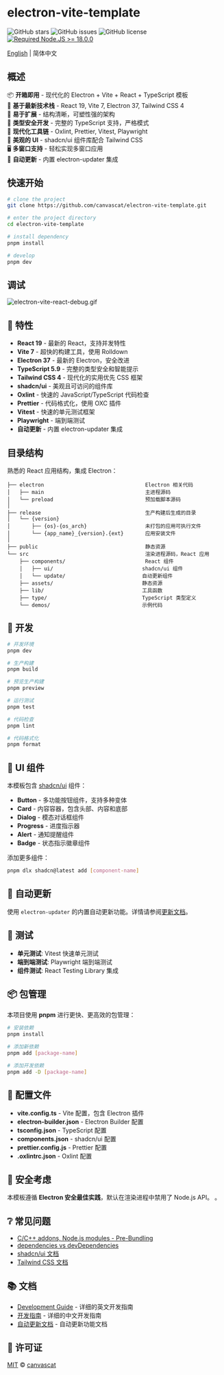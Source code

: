 # electron-vite-template

![GitHub stars](https://img.shields.io/github/stars/canvascat/electron-vite-template?color=fa6470)
![GitHub issues](https://img.shields.io/github/issues/canvascat/electron-vite-template?color=d8b22d)
![GitHub license](https://img.shields.io/github/license/canvascat/electron-vite-template)
[![Required Node.JS >= 18.0.0](https://img.shields.io/static/v1?label=node&message=%3E=18.0.0&logo=node.js&color=3f893e)](https://nodejs.org/about/releases)

[English](README.md) | 简体中文

## 概述

📦 **开箱即用** - 现代化的 Electron + Vite + React + TypeScript 模板  
🎯 **基于最新技术栈** - React 19, Vite 7, Electron 37, Tailwind CSS 4  
🌱 **易于扩展** - 结构清晰，可塑性强的架构  
💪 **类型安全开发** - 完整的 TypeScript 支持，严格模式  
🔩 **现代化工具链** - Oxlint, Prettier, Vitest, Playwright  
🎨 **美观的 UI** - shadcn/ui 组件库配合 Tailwind CSS  
🖥 **多窗口支持** - 轻松实现多窗口应用  
🔄 **自动更新** - 内置 electron-updater 集成

## 快速开始

```sh
# clone the project
git clone https://github.com/canvascat/electron-vite-template.git

# enter the project directory
cd electron-vite-template

# install dependency
pnpm install

# develop
pnpm dev
```

## 调试

![electron-vite-react-debug.gif](/electron-vite-react-debug.gif)

## 🚀 特性

- **React 19** - 最新的 React，支持并发特性
- **Vite 7** - 超快的构建工具，使用 Rolldown
- **Electron 37** - 最新的 Electron，安全改进
- **TypeScript 5.9** - 完整的类型安全和智能提示
- **Tailwind CSS 4** - 现代化的实用优先 CSS 框架
- **shadcn/ui** - 美观且可访问的组件库
- **Oxlint** - 快速的 JavaScript/TypeScript 代码检查
- **Prettier** - 代码格式化，使用 OXC 插件
- **Vitest** - 快速的单元测试框架
- **Playwright** - 端到端测试
- **自动更新** - 内置 electron-updater 集成

## 目录结构

熟悉的 React 应用结构，集成 Electron：

```tree
├── electron                                 Electron 相关代码
│   ├── main                                 主进程源码
│   └── preload                              预加载脚本源码
│
├── release                                  生产构建后生成的目录
│   └── {version}
│       ├── {os}-{os_arch}                   未打包的应用可执行文件
│       └── {app_name}_{version}.{ext}       应用安装文件
│
├── public                                   静态资源
└── src                                      渲染进程源码，React 应用
    ├── components/                          React 组件
    │   ├── ui/                             shadcn/ui 组件
    │   └── update/                         自动更新组件
    ├── assets/                             静态资源
    ├── lib/                                工具函数
    ├── type/                               TypeScript 类型定义
    └── demos/                              示例代码
```

<!--
## 🚨 这需要留神

默认情况下，该模板在渲染进程中集成了 Node.js，如果你不需要它，你只需要删除下面的选项. [因为它会修改 Vite 默认的配置](https://github.com/electron-vite/vite-plugin-electron-renderer#config-presets-opinionated).

```diff
# vite.config.ts

export default {
  plugins: [
    ...
-   // Use Node.js API in the Renderer-process
-   renderer({
-     nodeIntegration: true,
-   }),
    ...
  ],
}
```
-->

## 🔧 开发

```sh
# 开发环境
pnpm dev

# 生产构建
pnpm build

# 预览生产构建
pnpm preview

# 运行测试
pnpm test

# 代码检查
pnpm lint

# 代码格式化
pnpm format
```

## 🎨 UI 组件

本模板包含 [shadcn/ui](https://ui.shadcn.com/) 组件：

- **Button** - 多功能按钮组件，支持多种变体
- **Card** - 内容容器，包含头部、内容和底部
- **Dialog** - 模态对话框组件
- **Progress** - 进度指示器
- **Alert** - 通知提醒组件
- **Badge** - 状态指示徽章组件

添加更多组件：

```sh
pnpm dlx shadcn@latest add [component-name]
```

## 🔄 自动更新

使用 `electron-updater` 的内置自动更新功能。详情请参阅[更新文档](src/components/update/README.zh-CN.md)。

## 🧪 测试

- **单元测试**: Vitest 快速单元测试
- **端到端测试**: Playwright 端到端测试
- **组件测试**: React Testing Library 集成

## 📦 包管理

本项目使用 **pnpm** 进行更快、更高效的包管理：

```sh
# 安装依赖
pnpm install

# 添加新依赖
pnpm add [package-name]

# 添加开发依赖
pnpm add -D [package-name]
```

## 🔧 配置文件

- **vite.config.ts** - Vite 配置，包含 Electron 插件
- **electron-builder.json** - Electron Builder 配置
- **tsconfig.json** - TypeScript 配置
- **components.json** - shadcn/ui 配置
- **prettier.config.js** - Prettier 配置
- **.oxlintrc.json** - Oxlint 配置

## 🚨 安全考虑

本模板遵循 **Electron 安全最佳实践**，默认在渲染进程中禁用了 Node.js API。 。

## ❔ 常见问题

- [C/C++ addons, Node.js modules - Pre-Bundling](https://github.com/electron-vite/vite-plugin-electron-renderer#dependency-pre-bundling)
- [dependencies vs devDependencies](https://github.com/electron-vite/vite-plugin-electron-renderer#dependencies-vs-devdependencies)
- [shadcn/ui 文档](https://ui.shadcn.com/)
- [Tailwind CSS 文档](https://tailwindcss.com/docs)

## 📚 文档

- [Development Guide](DEVELOPMENT.en.md) - 详细的英文开发指南
- [开发指南](DEVELOPMENT.md) - 详细的中文开发指南
- [自动更新文档](src/components/update/README.zh-CN.md) - 自动更新功能文档

## 📄 许可证

[MIT](LICENSE) © [canvascat](https://github.com/canvascat)
